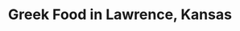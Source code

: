 ---
active: true
aliases: []
description: Greek restaurants offering curbside, takeout, and delivery food in Lawrence,
  Kansas
name: Greek
redirect_from: []
sitemap: true
slug: greek
title: Greek Food in Lawrence, Kansas
---